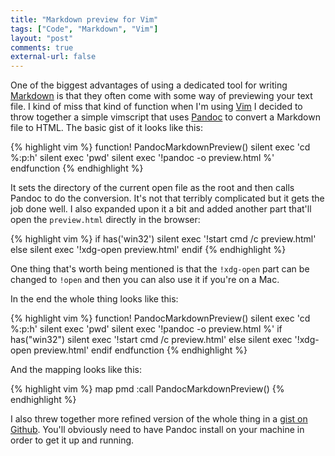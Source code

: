 ```yaml
---
title: "Markdown preview for Vim"
tags: ["Code", "Markdown", "Vim"]
layout: "post"
comments: true
external-url: false
---
```


One of the biggest advantages of using a dedicated tool for writing [Markdown](http://daringfireball.net/projects/markdown/) is that they often come with some way of previewing your text file. I kind of miss that kind of function when I'm using [Vim](http://www.vim.org/) I decided to throw together a simple vimscript that uses [Pandoc](http://johnmacfarlane.net/pandoc/) to convert a Markdown file to HTML. The basic gist of it looks like this:

{% highlight vim %}
function! PandocMarkdownPreview()
  silent exec 'cd %:p:h'
  silent exec 'pwd'
  silent exec '!pandoc -o preview.html %'
endfunction
{% endhighlight %}

It sets the directory of the current open file as the root and then calls Pandoc to do the conversion. It's not that terribly complicated but it gets the job done well. I also expanded upon it a bit and added another part that'll open the `preview.html` directly in the browser:

{% highlight vim %}
if has('win32')
  silent exec '!start cmd /c preview.html'
else
  silent exec '!xdg-open preview.html'
endif
{% endhighlight %}

One thing that's worth being mentioned is that the `!xdg-open` part can be changed to `!open` and then you can also use it if you're on a Mac.

In the end the whole thing looks like this:

{% highlight vim %}
function! PandocMarkdownPreview()
  silent exec 'cd %:p:h'
  silent exec 'pwd'
  silent exec '!pandoc -o preview.html %'
  if has("win32")
    silent exec '!start cmd /c preview.html'
  else
    silent exec '!xdg-open preview.html'
  endif
endfunction
{% endhighlight %}

And the mapping looks like this:

{% highlight vim %}
map <leader>pmd :call PandocMarkdownPreview()<cr>
{% endhighlight %}

I also threw together more refined version of the whole thing in a [gist on Github](https://gist.github.com/4649514). You'll obviously need to have Pandoc install on your machine in order to get it up and running.
